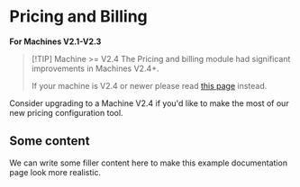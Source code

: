 # Pricing and Billing <Badge type="tip" text="< V2.4" />

**For Machines V2.1-V2.3**

> [!TIP] Machine >= V2.4
> The Pricing and billing module had significant improvements in Machines V2.4+.
>
> If your machine is V2.4 or newer please read [this page](pricing) instead.

Consider upgrading to a Machine V2.4 if you'd like to make the most of our new pricing configuration tool.

## Some content

We can write some filler content here to make this example documentation page look more realistic.